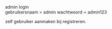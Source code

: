 admin login  
gebruikersnaam = admin
wachtwoord = admin123


zelf gebruiker aanmaken bij registreren.
